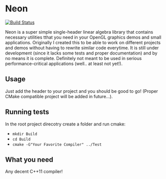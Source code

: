 # Neon
[![Build Status](https://travis-ci.com/akoylasar/Neon.svg?branch=master)](https://travis-ci.com/akoylasar/Neon)

Neon is a super simple single-header linear algebra library that contains necessary utilities tthat you need in your OpenGL graphics demos and small applications.
Originally I created this to be able to work on different projects and demos without having to rewrite similar code everytime.
It is still under development (since it lacks some tests and proper documentation) and by no means it is complete. 
Definitely not meant to be used in serious performance-critical applications (well.. at least not yet!).

## Usage
Just add the header to your project and you should be good to go! (Proper CMake compatible project will be added in future...).

## Running tests
In the root project direcotry create a folder and run cmake:
  * ```mkdir Build```
  * ```cd Build```
  * ```cmake -G"Your Favorite Compiler" ../Test```

## What you need
Any decent C++11 compiler! 
